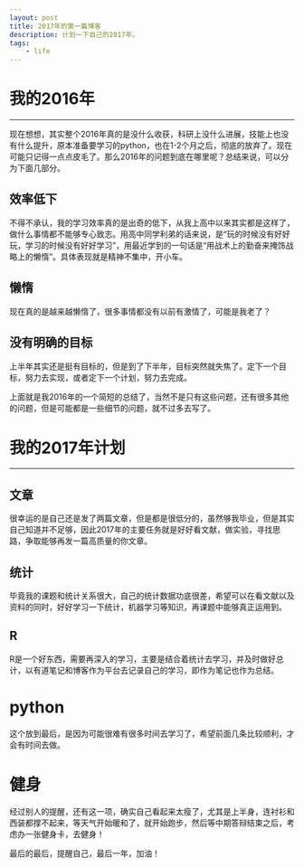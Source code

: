```yaml
---
layout: post
title: 2017年的第一篇博客
description: 计划一下自己的2017年。
tags:
    - life
---
```


# **我的2016年**
******************************************
现在想想，其实整个2016年真的是没什么收获，科研上没什么进展，技能上也没有什么提升，原本准备要学习的python，也在1-2个月之后，彻底的放弃了。现在可能只记得一点点皮毛了。那么2016年的问题到底在哪里呢？总结来说，可以分为下面几部分。

## 效率低下
不得不承认，我的学习效率真的是出奇的低下，从我上高中以来其实都是这样了，做什么事情都不能够专心致志。用高中同学利弟的话来说，是“玩的时候没有好好玩，学习的时候没有好好学习”，用最近学到的一句话是“用战术上的勤奋来掩饰战略上的懒惰”。具体表现就是精神不集中，开小车。

## 懒惰
现在真的是越来越懒惰了，很多事情都没有以前有激情了，可能是我老了？

## 没有明确的目标
上半年其实还是挺有目标的，但是到了下半年，目标突然就失焦了。定下一个目标，努力去实现，或者定下一个计划，努力去完成。

上面就是我2016年的一个简短的总结了，当然不是只有这些问题，还有很多其他的问题，但是可能都是一些细节的问题，就不过多去写了。

# **我的2017年计划**
******************************************

## 文章
很幸运的是自己还是发了两篇文章，但是都是很低分的，虽然够我毕业，但是其实自己知道并不足够，因此2017年的主要任务就是好好看文献，做实验，寻找思路，争取能够再发一篇高质量的你文章。

## 统计
毕竟我的课题和统计关系很大，自己的统计数据功底很差，希望可以在看文献以及资料的同时，好好学习一下统计，机器学习等知识，再课题中能够真正运用到。

## R
R是一个好东西，需要再深入的学习，主要是结合着统计去学习，并及时做好总计，以有道笔记和博客作为平台去记录自己的学习，即作为笔记也作为总结。

# python
这个放到最后，是因为可能很难有很多时间去学习了，希望前面几条比较顺利，才会有时间去做。

# 健身
经过别人的提醒，还有这一项，确实自己看起来太瘦了，尤其是上半身，连衬衫和西装都撑不起来，等天气开始暖和了，就开始跑步，然后等中期答辩结束之后，考虑办一张健身卡，去健身！

最后的最后，提醒自己，最后一年，加油！
